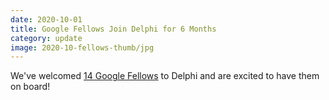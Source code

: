 ```yaml
---
date: 2020-10-01
title: Google Fellows Join Delphi for 6 Months
category: update
image: 2020-10-fellows-thumb/jpg
---
```


We've welcomed [14 Google Fellows](https://www.cmu.edu/news/stories/archives/2020/september/covidcast-google.html) to Delphi and are excited to have them on board!
